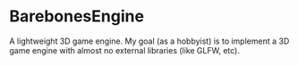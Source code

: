 # BarebonesEngine
A lightweight 3D game engine. My goal (as a hobbyist) is to implement a 3D game engine with almost no external libraries (like GLFW, etc).
